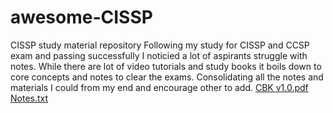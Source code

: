 # awesome-CISSP
CISSP study material repository
Following my study for CISSP and CCSP exam and passing successfully I noticied a lot of aspirants struggle with notes. While there are lot of video tutorials and study books it boils down to core concepts and notes to clear the exams.
Consolidating all the notes and materials I could from my end and encourage other to add.
[CBK v1.0.pdf](https://github.com/amar3181/awesome-CISSP/files/7920220/CBK.v1.0.pdf)
[Notes.txt](https://github.com/amar3181/awesome-CISSP/files/7920221/Notes.txt)
